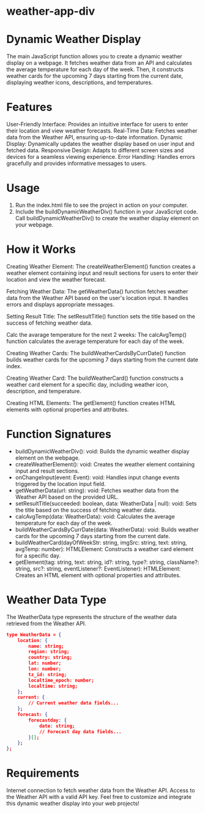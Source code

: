 # weather-app-div
 

# Dynamic Weather Display

The main JavaScript function allows you to create a dynamic weather display on a webpage. It fetches weather data from an API and calculates the average temperature for each day of the week. Then, it constructs weather cards for the upcoming 7 days starting from the current date, displaying weather icons, descriptions, and temperatures.

# Features
User-Friendly Interface: Provides an intuitive interface for users to enter their location and view weather forecasts.
Real-Time Data: Fetches weather data from the Weather API, ensuring up-to-date information.
Dynamic Display: Dynamically updates the weather display based on user input and fetched data.
Responsive Design: Adapts to different screen sizes and devices for a seamless viewing experience.
Error Handling: Handles errors gracefully and provides informative messages to users.

# Usage
1. Run the index.html file to see the project in action on your computer.
2. Include the buildDynamicWeatherDiv() function in your JavaScript code.
Call buildDynamicWeatherDiv() to create the weather display element on your webpage.

# How it Works
Creating Weather Element: The createWeatherElement() function creates a weather element containing input and result sections for users to enter their location and view the weather forecast.

Fetching Weather Data: The getWeatherData() function fetches weather data from the Weather API based on the user's location input. It handles errors and displays appropriate messages.

Setting Result Title: The setResultTitle() function sets the title based on the success of fetching weather data.

Calc the avarage temperature for the next 2 weeks: The calcAvgTemp() function calculates the average temperature for each day of the week.

Creating Weather Cards: The buildWeatherCardsByCurrDate() function builds weather cards for the upcoming 7 days starting from the current date index.

Creating Weather Card: The buildWeatherCard() function constructs a weather card element for a specific day, including weather icon, description, and temperature.


Creating HTML Elements: The getElement() function creates HTML elements with optional properties and attributes.

# Function Signatures
- buildDynamicWeatherDiv(): void: Builds the dynamic weather display element on the webpage.
- createWeatherElement(): void: Creates the weather element containing input and result sections.
- onChangeInput(event: Event): void: Handles input change events triggered by the location input field.
- getWeatherData(url: string): void: Fetches weather data from the Weather API based on the provided URL.
- setResultTitle(succeeded: boolean, data: WeatherData | null): void: Sets the title based on the success of fetching weather data.
- calcAvgTemp(data: WeatherData): void: Calculates the average temperature for each day of the week.
- buildWeatherCardsByCurrDate(data: WeatherData): void: Builds weather cards for the upcoming 7 days starting from the current date.
- buildWeatherCard(dayOfWeekStr: string, imgSrc: string, text: string, avgTemp: number): HTMLElement: Constructs a weather card element for a specific day.
- getElement(tag: string, text: string, id?: string, type?: string, className?: string, src?: string, eventListener?: EventListener): HTMLElement: Creates an HTML element with optional properties and attributes.

# Weather Data Type
The WeatherData type represents the structure of the weather data retrieved from the Weather API.
```json
type WeatherData = {
    location: {
        name: string;
        region: string;
        country: string;
        lat: number;
        lon: number;
        tz_id: string;
        localtime_epoch: number;
        localtime: string;
    };
    current: {
        // Current weather data fields...
    };
    forecast: {
        forecastday: {
            date: string;
            // Forecast day data fields...
        }[];
    };
};
```
# Requirements
Internet connection to fetch weather data from the Weather API.
Access to the Weather API with a valid API key.
Feel free to customize and integrate this dynamic weather display into your web projects!

